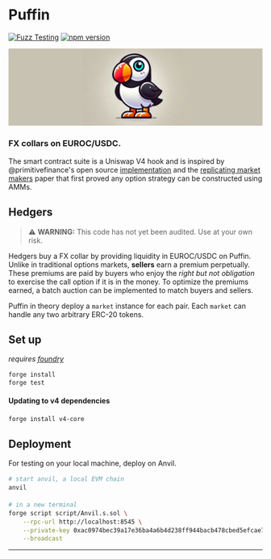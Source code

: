# Puffin 

[![Fuzz Testing](https://github.com/Uniswap/uniswap-v3-core/actions/workflows/fuzz-testing.yml/badge.svg)](https://github.com/numotrade/numo/actions/workflows/fuzz-testing.yml)
[![npm version](https://img.shields.io/npm/v/@uniswap/v3-core/latest.svg)](https://www.npmjs.com/package/@numotrade/numo/v/latest)

<p align="center">
  <img src="./image/Puffin_3.png" alt="Puffin Logo" width="800">
</p>

### FX collars on EUROC/USDC.

The smart contract suite is a Uniswap V4 hook and is inspired by @primitivefinance's open source [implementation](https://github.com/primitivefinance/rmm) and the [replicating market makers](https://arxiv.org/abs/2103.14769) paper that first proved any option strategy can be constructed using AMMs.

## Hedgers

> ⚠️ **WARNING:** This code has not yet been audited. Use at your own risk.

Hedgers buy a FX collar by providing liquidity in EUROC/USDC on Puffin. Unlike in traditional options markets, **sellers** earn a premium perpetually. These premiums are paid by buyers who enjoy the *right but not obligation* to exercise the call option if it is in the money. To optimize the premiums earned, a batch auction can be implemented to match buyers and sellers. 

Puffin in theory deploy a `market` instance for each pair. Each `market` can handle any two arbitrary ERC-20 tokens.

## Set up

*requires [foundry](https://book.getfoundry.sh)*

```
forge install
forge test
```

#### Updating to v4 dependencies

```bash
forge install v4-core
```

## Deployment

For testing on your local machine, deploy on Anvil.

```bash
# start anvil, a local EVM chain
anvil

# in a new terminal
forge script script/Anvil.s.sol \
    --rpc-url http://localhost:8545 \
    --private-key 0xac0974bec39a17e36ba4a6b4d238ff944bacb478cbed5efcae784d7bf4f2ff80 \
    --broadcast
```

---
